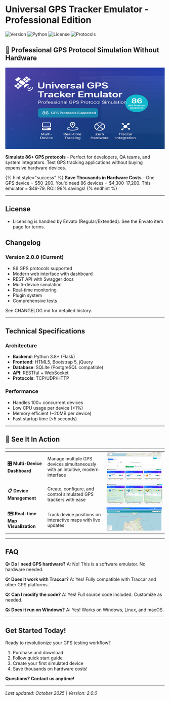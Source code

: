 # Universal GPS Tracker Emulator - Professional Edition

![Version](https://img.shields.io/badge/version-2.0.0-blue.svg)
![Python](https://img.shields.io/badge/python-3.8%2B-brightgreen.svg)
![License](https://img.shields.io/badge/license-Envato-blue.svg)
![Protocols](https://img.shields.io/badge/protocols-86%2B-success.svg)

## 🎯 Professional GPS Protocol Simulation Without Hardware

![GPS Tracker Emulator Dashboard](/.gitbook/assets/screenshots/preview.png)

**Simulate 86+ GPS protocols** - Perfect for developers, QA teams, and system integrators. Test GPS tracking applications without buying expensive hardware devices.

{% hint style="success" %}
**Save Thousands in Hardware Costs** - One GPS device = $50-200. You'd need 86 devices = $4,300-17,200. This emulator = $49-79. ROI: 99% savings!
{% endhint %}

---

## License
- Licensing is handled by Envato (Regular/Extended). See the Envato item page for terms.

## Changelog

### Version 2.0.0 (Current)
- 86 GPS protocols supported
- Modern web interface with dashboard
- REST API with Swagger docs
- Multi-device simulation
- Real-time monitoring
- Plugin system
- Comprehensive tests

See CHANGELOG.md for detailed history.

---

##  Technical Specifications

### Architecture
- **Backend**: Python 3.8+ (Flask)
- **Frontend**: HTML5, Bootstrap 5, jQuery
- **Database**: SQLite (PostgreSQL compatible)
- **API**: RESTful + WebSocket
- **Protocols**: TCP/UDP/HTTP

### Performance
- Handles 100+ concurrent devices
- Low CPU usage per device (<1%)
- Memory efficient (~20MB per device)
- Fast startup time (<5 seconds)

---

## 📸 See It In Action

<table data-view="cards">
  <thead>
    <tr>
      <th></th>
      <th></th>
      <th></th>
    </tr>
  </thead>
  <tbody>
    <tr>
      <td><strong>🎛️ Multi-Device Dashboard</strong></td>
      <td>Manage multiple GPS devices simultaneously with an intuitive, modern interface</td>
      <td><img src="/.gitbook/assets/screenshots/see_It_In_action_multi_devices.png" alt="Dashboard"></td>
    </tr>
    <tr>
      <td><strong>📋 Device Management</strong></td>
      <td>Create, configure, and control simulated GPS trackers with ease</td>
      <td><img src="/.gitbook/assets/screenshots/screen2.jpg" alt="Device Management"></td>
    </tr>
    <tr>
      <td><strong>🗺️ Real-time Map Visualization</strong></td>
      <td>Track device positions on interactive maps with live updates</td>
      <td><img src="/.gitbook/assets/screenshots/see_It_In_action_real_time_map_visualization.png" alt="Map View"></td>
    </tr>
  </tbody>
</table>

---

##  FAQ

**Q: Do I need GPS hardware?**
A: No! This is a software emulator. No hardware needed.

**Q: Does it work with Traccar?**
A: Yes! Fully compatible with Traccar and other GPS platforms.

**Q: Can I modify the code?**
A: Yes! Full source code included. Customize as needed.

**Q: Does it run on Windows?**
A: Yes! Works on Windows, Linux, and macOS.

---

##  Get Started Today!

Ready to revolutionize your GPS testing workflow?

1. Purchase and download
2. Follow quick start guide
3. Create your first simulated device
4. Save thousands on hardware costs!

**Questions? Contact us anytime!**

---

*Last updated: October 2025 | Version: 2.0.0*





